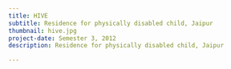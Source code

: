 ```yaml
---
title: HIVE
subtitle: Residence for physically disabled child, Jaipur
thumbnail: hive.jpg
project-date: Semester 3, 2012
description: Residence for physically disabled child, Jaipur

---
```

